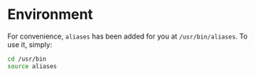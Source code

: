 # Environment

For convenience, `aliases` has been added for you at `/usr/bin/aliases`.
To use it, simply:

```sh
cd /usr/bin
source aliases
```
